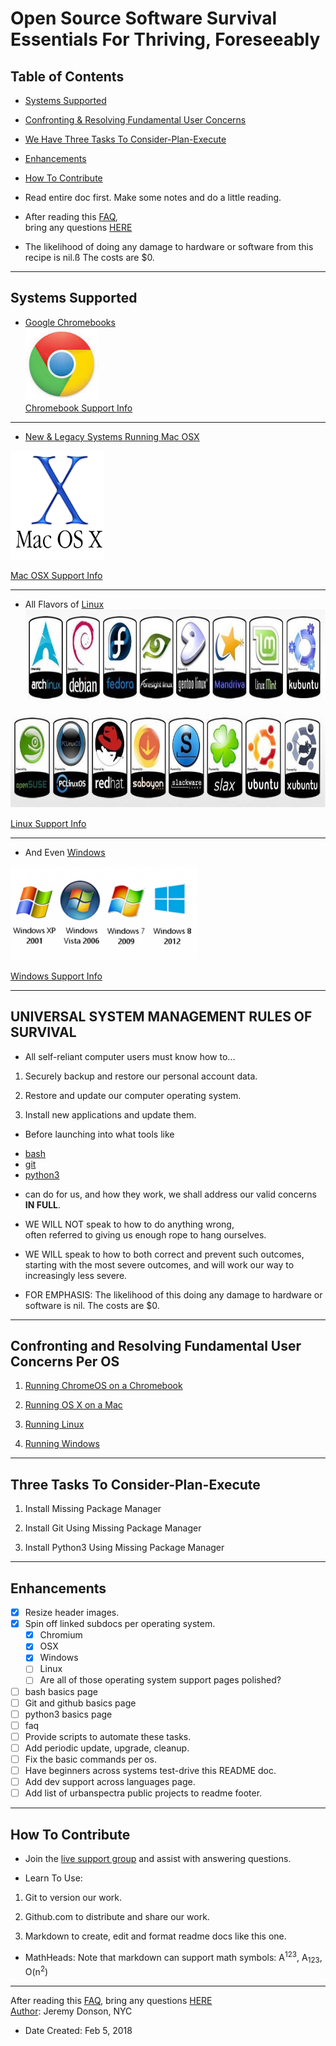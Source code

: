 # Open Source Software Survival Essentials For Thriving, Foreseeably

## Table of Contents

- [Systems Supported](#systems-supported)
- [Confronting & Resolving Fundamental User Concerns](#confronting-and-resolving-fundamental-user-concerns-per-os)
- [We Have Three Tasks To Consider-Plan-Execute](#we-have-three-tasks-to-consider-plan-execute)
- [Enhancements](#enhancements)
- [How To Contribute](#how-to-contribute)

- Read entire doc first.  Make some notes and do a little reading.
- After reading this [FAQ](pages/faq.md),  
bring any questions [HERE](https://www.facebook.com/groups/BigDataProcessing)  
- The likelihood of doing any damage to hardware or software from this recipe is nil.ß The costs are $0.  

---

## Systems Supported

- [Google Chromebooks](https://www.chromium.org/chromium-os)  
![google logo](images/google-logo.jpeg)  
[Chromebook Support Info](pages/chromium-support.md)

---

- [New & Legacy Systems Running Mac OSX](https://www.apple.com/macos/high-sierra/)  

<img src="images/mac-osx-logo.png" width="150" height="174"></img>  

[Mac OSX Support Info](pages/osx-support.md)

---

- All Flavors of [Linux](https://www.howtogeek.com/191207/10-of-the-most-popular-linux-distributions-compared/)  
<img src="images/linux-distros-top.jpg" width="775" height="150"></img>  

<img src="images/linux-distros-bottom.jpg" width="775" height="150"></img>  

[Linux Support Info](pages/linux-support.md)

---

- And Even [Windows](https://en.wikipedia.org/wiki/List_of_Microsoft_Windows_versions)  

<img src="images/win-logos.png" width="300" height="150"></img>  

[Windows Support Info](pages/win-support.md)

---

## UNIVERSAL SYSTEM MANAGEMENT RULES OF SURVIVAL

- All self-reliant computer users must know how to...

1. Securely backup and restore our personal account data.

2. Restore and update our computer operating system.

3. Install new applications and update them.

- Before launching into what tools like

* [bash](pages/bash-shell-basics.md)
* [git](pages/git-basics.md)
* [python3](pages/python3-basics.md)  

- can do for us, and how they work, we shall address our valid concerns **IN FULL**.

* WE WILL NOT speak to how to do anything wrong,  
often referred to giving us enough rope to hang ourselves.

* WE WILL speak to how to both correct and prevent such outcomes,  
starting with the most severe outcomes, and will work our way to increasingly less severe.

- FOR EMPHASIS:  The likelihood of this doing any damage to hardware or software is nil.  The costs are $0.

---

## Confronting and Resolving Fundamental User Concerns Per OS

1. [Running ChromeOS on a Chromebook](pages/chromium-support.md)

2. [Running OS X on a Mac](pages/osx-support.md)

3. [Running Linux](pages/linux-support.md)

4. [Running Windows](pages/win-support.md)

---

## Three Tasks To Consider-Plan-Execute

1. Install Missing Package Manager

2. Install Git Using Missing Package Manager

3. Install Python3 Using Missing Package Manager



---

## Enhancements

- [x] Resize header images.
- [x] Spin off linked subdocs per operating system.
  - [x] Chromium
  - [x] OSX
  - [x] Windows
  - [ ] Linux
  - [ ] Are all of those operating system support pages polished?
- [ ] bash basics page
- [ ] Git and github basics page
- [ ] python3 basics page
- [ ] faq
- [ ] Provide scripts to automate these tasks.
- [ ] Add periodic update, upgrade, cleanup.
- [ ] Fix the basic commands per os.
- [ ] Have beginners across systems test-drive this README doc.
- [ ] Add dev support across languages page.
- [ ] Add list of urbanspectra public projects to readme footer.

---

## How To Contribute

- Join the [live support group](https://www.facebook.com/groups/BigDataProcessing) and assist with answering questions.

- Learn To Use:

1. Git to version our work.

2. Github.com to distribute and share our work.

3. Markdown to create, edit and format readme docs like this one.
- MathHeads: Note that markdown can support math symbols: A<sup>123</sup>, A<sub>123</sub>, O(n<sup>2</sup>)

---
After reading this [FAQ](pages/faq.md), bring any questions [HERE](https://www.facebook.com/groups/BigDataProcessing)  
[Author](https://github.com/jeremy-donson/): Jeremy Donson, NYC
- Date Created: Feb 5, 2018
